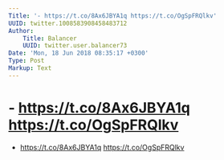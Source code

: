 ```yaml
---
Title: '- https://t.co/8Ax6JBYA1q https://t.co/OgSpFRQlkv'
UUID: twitter.1008583908458483712
Author:
    Title: Balancer
    UUID: twitter.user.balancer73
Date: 'Mon, 18 Jun 2018 08:35:17 +0300'
Type: Post
Markup: Text
---
```


# - https://t.co/8Ax6JBYA1q https://t.co/OgSpFRQlkv

- https://t.co/8Ax6JBYA1q https://t.co/OgSpFRQlkv